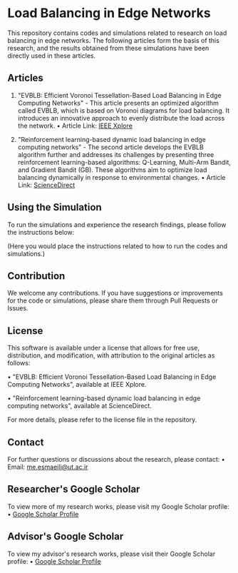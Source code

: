 # Load Balancing in Edge Networks

This repository contains codes and simulations related to research on load balancing in edge networks. The following articles form the basis of this research, and the results obtained from these simulations have been directly used in these articles.

## Articles

1. "EVBLB: Efficient Voronoi Tessellation-Based Load Balancing in Edge Computing Networks" - This article presents an optimized algorithm called EVBLB, which is based on Voronoi diagrams for load balancing. It introduces an innovative approach to evenly distribute the load across the network.
   •  Article Link: [IEEE Xplore](https://ieeexplore.ieee.org/abstract/document/9685358)


2. "Reinforcement learning-based dynamic load balancing in edge computing networks" - The second article develops the EVBLB algorithm further and addresses its challenges by presenting three reinforcement learning-based algorithms: Q-Learning, Multi-Arm Bandit, and Gradient Bandit (GB). These algorithms aim to optimize load balancing dynamically in response to environmental changes.
   •  Article Link: [ScienceDirect](https://www.sciencedirect.com/science/article/abs/pii/S0140366424001312)


## Using the Simulation

To run the simulations and experience the research findings, please follow the instructions below:

(Here you would place the instructions related to how to run the codes and simulations.)

## Contribution

We welcome any contributions. If you have suggestions or improvements for the code or simulations, please share them through Pull Requests or Issues.

## License

This software is available under a license that allows for free use, distribution, and modification, with attribution to the original articles as follows:

•  "EVBLB: Efficient Voronoi Tessellation-Based Load Balancing in Edge Computing Networks", available at IEEE Xplore.

•  "Reinforcement learning-based dynamic load balancing in edge computing networks", available at ScienceDirect.


For more details, please refer to the license file in the repository.

## Contact

For further questions or discussions about the research, please contact:
•  Email: [me.esmaeili@ut.ac.ir](mailto:me.esmaeili@ut.ac.ir)


## Researcher's Google Scholar

To view more of my research works, please visit my Google Scholar profile:
•  [Google Scholar Profile](https://scholar.google.com/citations?user=-Xl8PacAAAAJ&hl=en)


## Advisor's Google Scholar

To view my advisor's research works, please visit their Google Scholar profile:
•  [Google Scholar Profile](https://scholar.google.com/citations?user=Xfvk1SoAAAAJ&hl=en)

